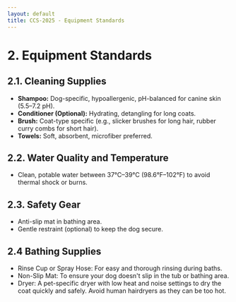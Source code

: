```yaml
---
layout: default
title: CCS-2025 - Equipment Standards
---
```

# **2. Equipment Standards**  
## **2.1. Cleaning Supplies**  
- **Shampoo:** Dog-specific, hypoallergenic, pH-balanced for canine skin (5.5–7.2 pH).  
- **Conditioner (Optional):** Hydrating, detangling for long coats.  
- **Brush:** Coat-type specific (e.g., slicker brushes for long hair, rubber curry combs for short hair).  
- **Towels:** Soft, absorbent, microfiber preferred.

## **2.2. Water Quality and Temperature**  
- Clean, potable water between 37°C–39°C (98.6°F–102°F) to avoid thermal shock or burns.  

## **2.3. Safety Gear**  
- Anti-slip mat in bathing area.  
- Gentle restraint (optional) to keep the dog secure.
  
## **2.4 Bathing Supplies**
- Rinse Cup or Spray Hose: For easy and thorough rinsing during baths.
- Non-Slip Mat: To ensure your dog doesn't slip in the tub or bathing area.
- Dryer: A pet-specific dryer with low heat and noise settings to dry the coat quickly and safely. Avoid human hairdryers as they can be too hot.
